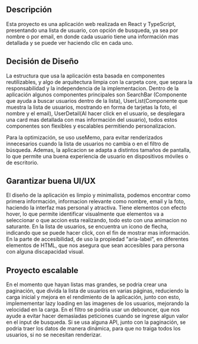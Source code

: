 ## Descripción
Esta proyecto es una aplicación web realizada en React y TypeScript, presentando una lista de usuario, con opción de busqueda, ya sea por nombre o por email, en donde cada usuario tiene una información mas detallada y se puede ver haciendo clic en cada uno.

## Decisión de Diseño
La estructura que usa la aplicación esta basada en componentes reutilizables, y algo de arquitectura limpia con la carpeta core, que separa la responsabilidad y la independencia de la implementacion. 
Dentro de la aplicación algunos componentes principales son SearchBar (Componente que ayuda a buscar usuarios dentro de la lista), UserList(Componente que muestra la lista de usuarios, mostrando en forma de tarjetas la foto, el nombre y el email), UserDetail(Al hacer click en el usuario, se desplegara una card mas detallada con mas información del usuario), todos estos componentes son flexibles y escalables permitiendo personalizacion.

Para la optimización, se uso useMemo, para evitar renderizados innecesarios cuando la lista de usuarios no cambia o en el filtro de búsqueda. Ademas, la aplicacion se adapta a distintos tamaños de pantalla, lo que permite una buena experiencia de usuario en dispositivos móviles o de escritorio.

## Garantizar buena UI/UX
El diseño de la aplicación es limpio y minimalista, podemos encontrar como primera información, informacion relevante como nombre, email y la foto, haciendo la interfaz mas personal y atractiva.
Tiene elementos con efecto hover, lo que permite identificar visualmente que elementos va a seleccionar o que accion esta realizando, todo esto con una animacion no saturante. En la lista de usuarios, se encuentra un icono de flecha, indicando que se puede hacer click, con el fin de mostrar mas información.
En la parte de accesibilidad, de uso la propiedad "aria-label", en diferentes elementos de HTML, que nos asegura que sean accesibles para persona con alguna discapacidad visual.

## Proyecto escalable
En el momento que hayan listas mas grandes, se podria crear una paginación, que divida la lista de usuarios en varias páginas, reduciendo la carga inicial y mejora en el rendimiento de la aplicación, junto con esto, implemementar lazy loading en las imagenes de los usuarios, mejorando la velocidad en la carga. En el filtro se podria usar un debouncer, que nos ayude a evitar hacer demasiadas peticiones cuando se ingrese algun valor en el input de busqueda. Si se usa alguna API, junto con la paginación, se podria traer los datos de manera dinámica, para que no traiga todos los usuarios, si no se necesitan renderizar.
